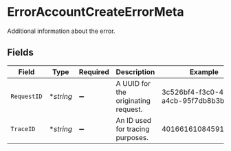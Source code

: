 # ErrorAccountCreateErrorMeta

Additional information about the error.


## Fields

| Field                                | Type                                 | Required                             | Description                          | Example                              |
| ------------------------------------ | ------------------------------------ | ------------------------------------ | ------------------------------------ | ------------------------------------ |
| `RequestID`                          | **string*                            | :heavy_minus_sign:                   | A UUID for the originating request.  | 3c526bf4-f3c0-4c4a-a4cb-95f7db8b3bbe |
| `TraceID`                            | **string*                            | :heavy_minus_sign:                   | An ID used for tracing purposes.     | 4016616108459136584                  |
